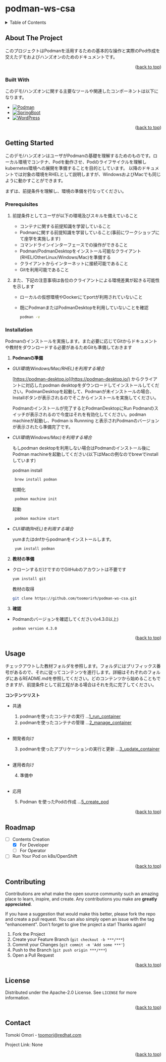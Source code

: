 # podman-ws-csa

<a name="readme-top"></a>

<!-- TABLE OF CONTENTS -->
<details>
  <summary>Table of Contents</summary>
  <ol>
    <li>
      <a href="#about-the-project">About The Project</a>
      <ul>
        <li><a href="#built-with">Built With</a></li>
      </ul>
    </li>
    <li>
      <a href="#getting-started">Getting Started</a>
      <ul>
        <li><a href="#prerequisites">Prerequisites</a></li>
        <li><a href="#installation">Installation</a></li>
      </ul>
    </li>
    <li><a href="#usage">Usage</a></li>
    <li><a href="#roadmap">Roadmap</a></li>
    <li><a href="#contributing">Contributing</a></li>
    <li><a href="#license">License</a></li>
    <li><a href="#contact">Contact</a></li>
  </ol>
</details>



<!-- ABOUT THE PROJECT -->
## About The Project

このプロジェクトはPodmanを活用するための基本的な操作と実際のPod作成を交えたデモおよびハンズオンのためのドキュメントです。

<p align="right">(<a href="#readme-top">back to top</a>)</p>



### Built With

このデモ/ハンズオンに関する主要なツールや関連したコンポーネントは以下になります。


* [![Podman][podman.io]][Podman-url]
* [![SpringBoot][spring.io]][spring-url]
* [![WordPress][wp.org]][wp-url]

<p align="right">(<a href="#readme-top">back to top</a>)</p>



<!-- GETTING STARTED -->
## Getting Started

このデモ/ハンズオンはユーザがPodmanの基礎を理解するためのものです。ローカル環境でコンテナ、Podを動作させ、Podのライフサイクルを理解しkubernetes環境への展開を準備することを目的としています。
以降のドキュメントでは対象の環境をRHELとして説明しますが、WindowsおよびMacでも同じように動かすことができます。

まずは、前提条件を理解し、環境の準備を行なってください。




### Prerequisites

1. 前提条件としてユーザが以下の環境及びスキルを備えていること
    * コンテナに関する前提知識を学習していること
    * Podmanに関する前提知識を学習していること(事前にワークショップにて座学を実施します)
    * コマンドラインインターフェースでの操作ができること
    * Podman/PodmanDesktopをインストール可能なクライアント(RHEL/OtherLinux/Windows/Mac)を準備する
    * クライアントからインターネットに接続可能であること
    * Gitを利用可能であること

2. また、下記の注意事項は各位のクライアントによる環境差異が起きる可能性を示します
    * ローカルの仮想環境やDockerにてportが利用されていないこと
    * 既にPodmanまたはPodmanDesktopを利用していないことを確認
  
      ```sh
      podman -v
      ```



### Installation

Podmanのインストールを実施します。また必要に応じてGitからドキュメントや教材をダウンロードする必要があるためGitも準備しておきます

1. **Podmanの準備**
  * *GUI環境(Windows/Mac/RHEL)を利用する場合*
   
    [https://podman-desktop.io](https://podman-desktop.io/) からクライアントに対応したpodman desktopをダウンロードしてインストールしてください。PodmanDesktopを起動して、Podmanが未インストールの場合、Installボタンが表示されるのでそこからインストールを実施してください。

    Podmanのインストールが完了するとPodmanDesktopにRun Podmanのスイッチが表示されるので今度はそれを有効化してください。podman machineが起動し、Podman is Runnning と表示されPodmanのバージョンが表示されたら準備完了です。

  * *CUI環境(Windows/Mac)を利用する場合*

    もしpodman desktopを利用しない場合はPodmanのインストール後にPodman machineを起動してください(以下はMacの例なのでbrewでinstallしています)

    podman install
    ```sh
     brew install podman 
    ```
    初期化
    ```sh
     podman machine init 
    ```
    起動
    ```sh
     podman machine start 
    ```


  * *CUI環境(RHEL)を利用する場合*

    yumまたはdnfからpodmanをインストールします。
    ```sh
     yum install podman
    ```



2. **教材の準備**
  * クローンするだけですのでGitHubのアカウントは不要です
    ```sh
    yum install git
    ```
    教材の取得
    ```sh
    git clone https://github.com/toomorirh/podman-ws-csa.git
    ```
3. **確認**
  * Podmanのバージョンを確認してください(v4.3.0以上)
    ```sh
    podman version 4.3.0
    ```

<p align="right">(<a href="#readme-top">back to top</a>)</p>



<!-- USAGE EXAMPLES -->
## Usage

チェックアウトした教材フォルダを参照します。フォルダにはプリフィックス番号があるので、それに従ってコンテンツを進行します。詳細はそれぞれのフォルダにあるREADME.mdを参照してください。どのコンテンツから始めることもできますが、前提条件として前工程がある場合はそれを先に完了してください。

**コンテンツリスト**
* 共通
  1. podmanを使ったコンテナの実行 ...[1_run_container](./1_run_container/README.md#about-contents)
  2. podmanを使ったコンテナの管理 ...[2_manage_container](./2_manage_container/README.md#about-contents)

  <br/>    

* 開発者向け

  3. podmanを使ったアプリケーションの実行と更新 ...[3_update_container](./3_update_container/README.md#about-contents) 

  <br/>    

* 運用者向け
  
  4. 準備中 

  <br/>

* 応用
  
  5. Podman を使ったPodの作成 ...[5_create_pod](./5_create_pod/README.md#about-contents)

<p align="right">(<a href="#readme-top">back to top</a>)</p>



<!-- ROADMAP -->
## Roadmap

- [ ] Contents Creation
    - [x] For Developer
    - [ ] For Operator
- [ ] Run Your Pod on k8s/OpenShift

<p align="right">(<a href="#readme-top">back to top</a>)</p>



<!-- CONTRIBUTING -->
## Contributing

Contributions are what make the open source community such an amazing place to learn, inspire, and create. Any contributions you make are **greatly appreciated**.

If you have a suggestion that would make this better, please fork the repo and create a pull request. You can also simply open an issue with the tag "enhancement".
Don't forget to give the project a star! Thanks again!

1. Fork the Project
2. Create your Feature Branch (`git checkout -b ***/***`)
3. Commit your Changes (`git commit -m 'Add some ***'`)
4. Push to the Branch (`git push origin ***/***`)
5. Open a Pull Request

<p align="right">(<a href="#readme-top">back to top</a>)</p>



<!-- LICENSE -->
## License

Distributed under the Apache-2.0 License. See `LICENSE` for more information.

<p align="right">(<a href="#readme-top">back to top</a>)</p>



<!-- CONTACT -->
## Contact

Tomoki Omori -  toomori@redhat.com

Project Link: None

<p align="right">(<a href="#readme-top">back to top</a>)</p>



<!-- MARKDOWN LINKS & IMAGES -->
<!-- https://www.markdownguide.org/basic-syntax/#reference-style-links -->

[podman.io]: https://img.shields.io/badge/Podman-892CA0?logo=podman&style=for-the-badge
[podman-url]: https://podman.io/
[spring.io]: https://img.shields.io/badge/SpringBoot-6DB33F?style=for-the-badge&logo=Spring&logoColor=white
[spring-url]: https://spring.io/projects/spring-boot
[wp.org]: https://img.shields.io/badge/Wordpress-21759B.svg?logo=wordpress&style=for-the-badge
[wp-url]: hhttps://ja.wordpress.org/



